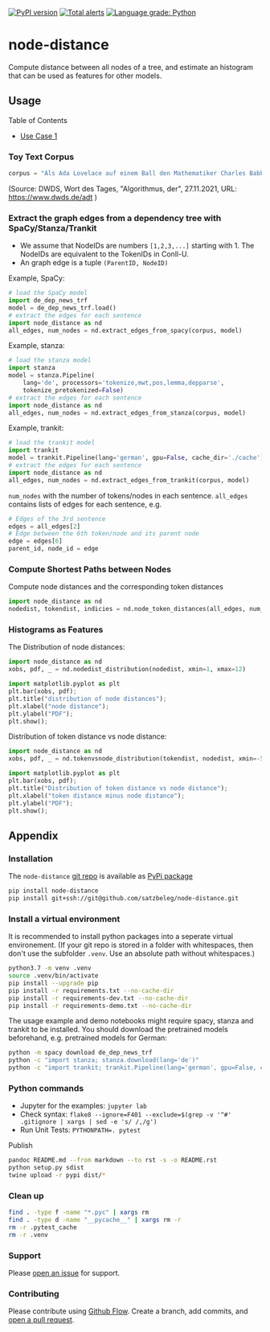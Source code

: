 [![PyPI version](https://badge.fury.io/py/node-distance.svg)](https://badge.fury.io/py/node-distance)
[![Total alerts](https://img.shields.io/lgtm/alerts/g/satzbeleg/node-distance.svg?logo=lgtm&logoWidth=18)](https://lgtm.com/projects/g/satzbeleg/node-distance/alerts/)
[![Language grade: Python](https://img.shields.io/lgtm/grade/python/g/satzbeleg/node-distance.svg?logo=lgtm&logoWidth=18)](https://lgtm.com/projects/g/satzbeleg/node-distance/context:python)


# node-distance
Compute distance between all nodes of a tree, and estimate an histogram that can be used as features for other models.

## Usage

Table of Contents

* [Use Case 1](#use-case-1)


### Toy Text Corpus

```py
corpus = "Als Ada Lovelace auf einem Ball den Mathematiker Charles Babbage traf, der sie einlud, die von ihm erfundene „Differenzmaschine“ anzusehen, war sie hellauf begeistert. Die Maschine konnte selbstständig addieren und subtrahieren, doch Ada war klar, dass die Möglichkeiten damit noch lange nicht erschöpft waren. Sie träumte davon, dass eine solche Maschine eines Tages sogar Musik abspielen könnte, und ersann so die Idee eines modernen Computers. 1845 legte sie den ersten Algorithmus zur maschinellen Berechnung der Bernoulli-Zahlen vor und wird daher von vielen als erste Computerprogrammiererin der Welt gefeiert."
```
(Source: DWDS, Wort des Tages, "Algorithmus, der", 27.11.2021, URL: https://www.dwds.de/adt )


### Extract the graph edges from a dependency tree with SpaCy/Stanza/Trankit
- We assume that NodeIDs are numbers `[1,2,3,...]` starting with 1. 
  The NodeIDs are equivalent to the TokenIDs in Conll-U.
- An graph edge is a tuple `(ParentID, NodeID)`


Example, SpaCy:
```py
# load the SpaCy model
import de_dep_news_trf
model = de_dep_news_trf.load()
# extract the edges for each sentence
import node_distance as nd
all_edges, num_nodes = nd.extract_edges_from_spacy(corpus, model)
```

Example, stanza:
```py
# load the stanza model
import stanza
model = stanza.Pipeline(
    lang='de', processors='tokenize,mwt,pos,lemma,depparse',
    tokenize_pretokenized=False)
# extract the edges for each sentence
import node_distance as nd
all_edges, num_nodes = nd.extract_edges_from_stanza(corpus, model)
```

Example, trankit:
```py
# load the trankit model
import trankit
model = trankit.Pipeline(lang='german', gpu=False, cache_dir='./cache')
# extract the edges for each sentence
import node_distance as nd
all_edges, num_nodes = nd.extract_edges_from_trankit(corpus, model)
```

`num_nodes` with the number of tokens/nodes in each sentence.
`all_edges` contains lists of edges for each sentence, e.g.
```py
# Edges of the 3rd sentence
edges = all_edges[2]
# Edge between the 6th token/node and its parent node
edge = edges[6]
parent_id, node_id = edge
```

### Compute Shortest Paths between Nodes
Compute node distances and the corresponding token distances

```py
import node_distance as nd
nodedist, tokendist, indicies = nd.node_token_distances(all_edges, num_nodes, cutoff=25)
```

### Histograms as Features

The Distribution of node distances:
```py
import node_distance as nd
xobs, pdf, _ = nd.nodedist_distribution(nodedist, xmin=1, xmax=12)

import matplotlib.pyplot as plt
plt.bar(xobs, pdf);
plt.title("distribution of node distances");
plt.xlabel("node distance");
plt.ylabel("PDF");
plt.show();
```

Distribution of token distance vs node distance:
```py
import node_distance as nd
xobs, pdf, _ = nd.tokenvsnode_distribution(tokendist, nodedist, xmin=-5, xmax=15)

import matplotlib.pyplot as plt
plt.bar(xobs, pdf);
plt.title("Distribution of token distance vs node distance");
plt.xlabel("token distance minus node distance");
plt.ylabel("PDF");
plt.show();
```


## Appendix

### Installation
The `node-distance` [git repo](http://github.com/satzbeleg/node-distance) is available as [PyPi package](https://pypi.org/project/node-distance)

```sh
pip install node-distance
pip install git+ssh://git@github.com/satzbeleg/node-distance.git
```

### Install a virtual environment
It is recommended to install python packages into a seperate virtual environement. (If your git repo is stored in a folder with whitespaces, then don't use the subfolder `.venv`. Use an absolute path without whitespaces.)

```sh
python3.7 -m venv .venv
source .venv/bin/activate
pip install --upgrade pip
pip install -r requirements.txt --no-cache-dir
pip install -r requirements-dev.txt --no-cache-dir
pip install -r requirements-demo.txt --no-cache-dir
```

The usage example and demo notebooks might require spacy, stanza and trankit to be installed. You should download the pretrained models beforehand, e.g. pretrained models for German:

```sh
python -m spacy download de_dep_news_trf
python -c "import stanza; stanza.download(lang='de')"
python -c "import trankit; trankit.Pipeline(lang='german', gpu=False, cache_dir='./cache')"
```

### Python commands

* Jupyter for the examples: `jupyter lab`
* Check syntax: `flake8 --ignore=F401 --exclude=$(grep -v '^#' .gitignore | xargs | sed -e 's/ /,/g')`
* Run Unit Tests: `PYTHONPATH=. pytest`

Publish

```sh
pandoc README.md --from markdown --to rst -s -o README.rst
python setup.py sdist 
twine upload -r pypi dist/*
```

### Clean up 

```sh
find . -type f -name "*.pyc" | xargs rm
find . -type d -name "__pycache__" | xargs rm -r
rm -r .pytest_cache
rm -r .venv
```


### Support
Please [open an issue](https://github.com/satzbeleg/node-distance/issues/new) for support.


### Contributing
Please contribute using [Github Flow](https://guides.github.com/introduction/flow/). Create a branch, add commits, and [open a pull request](https://github.com/satzbeleg/node-distance/compare/).

